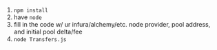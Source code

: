 1) `npm install`
2) have `node`
3) fill in the code w/ ur infura/alchemy/etc. node provider, pool address, and initial pool delta/fee
4) `node Transfers.js`
